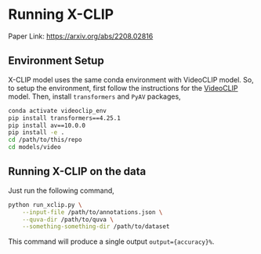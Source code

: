 # Running X-CLIP
Paper Link: https://arxiv.org/abs/2208.02816

## Environment Setup
X-CLIP model uses the same conda environment with VideoCLIP model. So, to setup the environment, first follow the instructions for the [VideoCLIP](VideoCLIP.md) model. Then, install `transformers` and `PyAV` packages,

```bash
conda activate videoclip_env
pip install transformers==4.25.1
pip install av==10.0.0
pip install -e .
cd /path/to/this/repo
cd models/video
```

## Running X-CLIP on the data

Just run the following command,
```bash
python run_xclip.py \
    --input-file /path/to/annotations.json \
    --quva-dir /path/to/quva \
    --something-something-dir /path/to/dataset
```

This command will produce a single output `output={accuracy}%`.